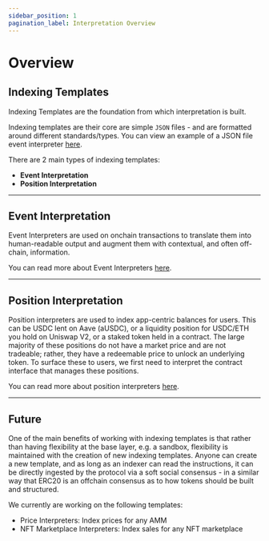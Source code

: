 ```yaml
---
sidebar_position: 1
pagination_label: Interpretation Overview
---
```


# Overview

## Indexing Templates

Indexing Templates are the foundation from which interpretation is built.

Indexing templates are their core are simple `JSON` files - and are formatted around different standards/types. You can view an example of a JSON file event interpreter [here](event-interpretation/overview.md#example-json-object-of-an-ei).

There are 2 main types of indexing templates:

- **Event Interpretation**
- **Position Interpretation**

---

## Event Interpretation

Event Interpreters are used on onchain transactions to translate them into human-readable output and augment them with contextual, and often off-chain, information.

You can read more about Event Interpreters [here](event-interpretation/overview.md).

---

## Position Interpretation

Position interpreters are used to index app-centric balances for users. This can be USDC lent on Aave (aUSDC), or a liquidity position for USDC/ETH you hold on Uniswap V2, or a staked token held in a contract. The large majority of these positions do not have a market price and are not tradeable; rather, they have a redeemable price to unlock an underlying token. To surface these to users, we first need to interpret the contract interface that manages these positions.

You can read more about position interpreters [here](position-interpretation/overview.md).

---

## Future

One of the main benefits of working with indexing templates is that rather than having flexibility at the base layer, e.g. a sandbox, flexibility is maintained with the creation of new indexing templates. Anyone can create a new template, and as long as an indexer can read the instructions, it can be directly ingested by the protocol via a soft social consensus - in a similar way that ERC20 is an offchain consensus as to how tokens should be built and structured.

We currently are working on the following templates:

- Price Interpreters: Index prices for any AMM
- NFT Marketplace Interpreters: Index sales for any NFT marketplace
